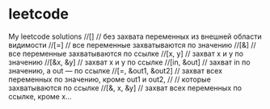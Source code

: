 # leetcode
My leetcode solutions
//[]                      // без захвата переменных из внешней области видимости
//[=]                     // все переменные захватываются по значению
//[&]                     // все переменные захватываются по ссылке
//[x, y]                  // захват x и y по значению
//[&x, &y]                // захват x и y по ссылке
//[in, &out]              // захват in по значению, а out — по ссылке
//[=, &out1, &out2]       // захват всех переменных по значению, кроме out1 и out2,
//                        // которые захватываются по ссылке
//[&, x, &y]              // захват всех переменных по ссылке, кроме x…
